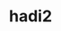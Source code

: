 ---
_build:
  list: false
  publishResources: false
  render: false
title: "hadi2"
name: "Hadi Hakimi"
avatar: "/wp-content/uploads/2021/04/hadi-300x300.jpeg"
bio: "Content contributor at PBXDom"
---
